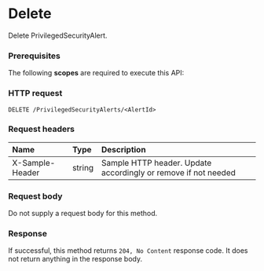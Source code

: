 # Delete

Delete PrivilegedSecurityAlert.
### Prerequisites
The following **scopes** are required to execute this API: 
### HTTP request
<!-- { "blockType": "ignored" } -->
```http
DELETE /PrivilegedSecurityAlerts/<AlertId>

```
### Request headers
| Name       | Type | Description|
|:---------------|:--------|:----------|
| X-Sample-Header  | string  | Sample HTTP header. Update accordingly or remove if not needed|

### Request body
Do not supply a request body for this method.


### Response
If successful, this method returns `204, No Content` response code. It does not return anything in the response body.


<!-- uuid: 92776be3-b5bb-445c-8560-dcbdc5cffbee
2015-10-18 19:39:27 UTC -->
<!-- {
  "type": "#page.annotation",
  "description": "Delete",
  "keywords": "",
  "section": "documentation",
  "tocPath": ""
}-->